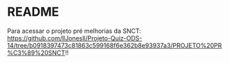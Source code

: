 # README

Para acessar o projeto pré melhorias da SNCT: https://github.com/llJonesll/Projeto-Quiz-ODS-14/tree/b0918397473c81863c599168f6e362b8e93937a3/PROJETO%20PR%C3%89%20SNCT!!
